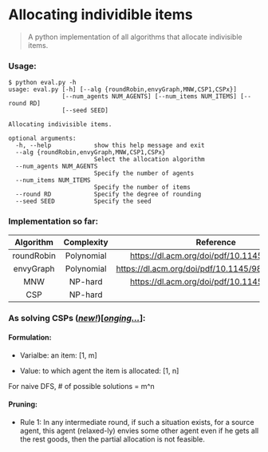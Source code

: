 # Allocating individible items

> A python implementation of all algorithms that allocate indivisible items.

### Usage:

```shell
$ python eval.py -h
usage: eval.py [-h] [--alg {roundRobin,envyGraph,MNW,CSP1,CSPx}]
               [--num_agents NUM_AGENTS] [--num_items NUM_ITEMS] [--round RD]
               [--seed SEED]

Allocating indivisible items.

optional arguments:
  -h, --help            show this help message and exit
  --alg {roundRobin,envyGraph,MNW,CSP1,CSPx}
                        Select the allocation algorithm
  --num_agents NUM_AGENTS
                        Specify the number of agents
  --num_items NUM_ITEMS
                        Specify the number of items
  --round RD            Specify the degree of rounding
  --seed SEED           Specify the seed
```



### Implementation so far:

| Algorithm  | Complexity |                    Reference                     | Support |
| :--------: | :--------: | :----------------------------------------------: | :-----: |
| roundRobin | Polynomial |    https://dl.acm.org/doi/pdf/10.1145/3355902    |    Y    |
| envyGraph  | Polynomial | https://dl.acm.org/doi/pdf/10.1145/988772.988792 |    Y    |
|    MNW     |  NP-hard   |    https://dl.acm.org/doi/pdf/10.1145/3355902    |         |
|    CSP     |  NP-hard   |                                                  |         |



### As solving CSPs (*<u>new!</u>*)[*<u>onging...</u>*]:

#### Formulation:

* Varialbe: an item: [1, m]

* Value: to which agent the item is allocated: [1, n]

For naive DFS, # of possible solutions = m^n

#### Pruning:

* Rule 1: In any intermediate round, if such a situation exists, for a source agent, this agent (relaxed-ly) envies some other agent even if he gets all the rest goods, then the partial allocation is not feasible.

 


